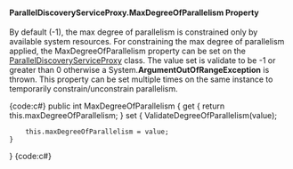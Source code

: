 #### ParallelDiscoveryServiceProxy.MaxDegreeOfParallelism Property

By default (-1), the max degree of parallelism is constrained only by available system resources.  For constraining the max degree of parallelism applied, the MaxDegreeOfParallelism property can be set on the [ParallelDiscoveryServiceProxy](ParallelDiscoveryServiceProxy-Class) class.  The value set is validate to be -1 or greater than 0 otherwise a System.**ArgumentOutOfRangeException** is thrown.  This property can be set multiple times on the same instance to temporarily constrain/unconstrain parallelism.  

{code:c#}
public int MaxDegreeOfParallelism
{
    get
    {
        return this.maxDegreeOfParallelism;
    }
    set
    {
        ValidateDegreeOfParallelism(value);

        this.maxDegreeOfParallelism = value;
    }
}
{code:c#}